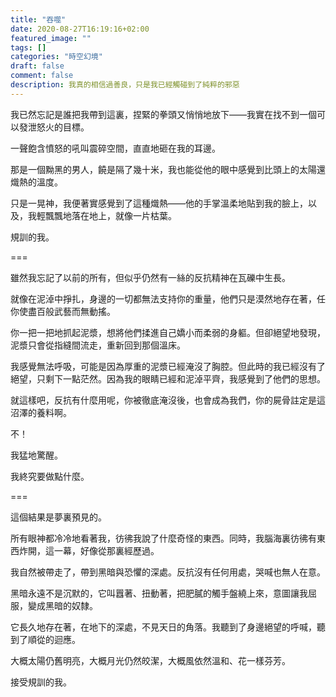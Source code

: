 ```yaml
---
title: "吞噬"
date: 2020-08-27T16:19:16+02:00
featured_image: ""
tags: []
categories: "時空幻境"
draft: false
comment: false
description: 我真的相信過善良，只是我已經觸碰到了純粹的邪惡
---
```


我已然忘記是誰把我帶到這裏，捏緊的拳頭又悄悄地放下——我實在找不到一個可以發泄怒火的目標。

一聲飽含憤怒的吼叫震碎空間，直直地砸在我的耳邊。

那是一個黝黑的男人，饒是隔了幾十米，我也能從他的眼中感覺到比頭上的太陽還熾熱的溫度。

只是一晃神，我便著實感覺到了這種熾熱——他的手掌溫柔地貼到我的臉上，以及，我輕飄飄地落在地上，就像一片枯葉。

規訓的我。

===

雖然我忘記了以前的所有，但似乎仍然有一絲的反抗精神在瓦礫中生長。

就像在泥淖中掙扎，身邊的一切都無法支持你的重量，他們只是漠然地存在著，任你使盡百般武藝而無動搖。

你一把一把地抓起泥漿，想將他們揉進自己嬌小而柔弱的身軀。但卻絕望地發現，泥漿只會從指縫間流走，重新回到那個溫床。

我感覺無法呼吸，可能是因為厚重的泥漿已經淹沒了胸腔。但此時的我已經沒有了絕望，只剩下一點茫然。因為我的眼睛已經和泥淖平齊，我感覺到了他們的思想。

就這樣吧，反抗有什麼用呢，你被徹底淹沒後，也會成為我們，你的屍骨註定是這沼澤的養料啊。

不！

我猛地驚醒。

我終究要做點什麼。

===

這個結果是夢裏預見的。

所有眼神都冷冷地看著我，彷彿我說了什麼奇怪的東西。同時，我腦海裏彷彿有東西炸開，這一幕，好像從那裏經歷過。

我自然被帶走了，帶到黑暗與恐懼的深處。反抗沒有任何用處，哭喊也無人在意。

黑暗永遠不是沉默的，它叫囂著、扭動著，把肥膩的觸手盤繞上來，意圖讓我屈服，變成黑暗的奴隸。

它長久地存在著，在地下的深處，不見天日的角落。我聽到了身邊絕望的呼喊，聽到了順從的迴應。

大概太陽仍舊明亮，大概月光仍然皎潔，大概風依然溫和、花一樣芬芳。

接受規訓的我。